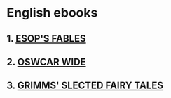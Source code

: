 # English ebooks
## 1. [ESOP'S FABLES](../../blob/master/esop_fables.md)
## 2. [OSWCAR WIDE](../../blob/master/oswcar_wide.md)
## 3. [GRIMMS' SLECTED FAIRY TALES](../../blob/master/grimm_select_fairy_tales.md)

